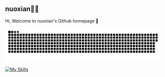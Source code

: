 ## nuoxian👨‍💻
Hi, Welcome to nuoxian's Github homepage 👋

![](https://raw.githubusercontent.com/nuoxi4n/nuoxi4n/main/assets/github-contribution-grid-snake.svg)

[![My Skills](https://skillicons.dev/icons?perline=15&i=apple,bootstrap,cloudflare,css,discord,docker,git,github,gmail,gradle,html,idea,java,js,jquery,kali,linux,md,mysql,nginx,nodejs,ps,php,powershell,pr,py,sqlite,twitter,unreal,vercel,vite,vscode,vue,windows,wordpress)](https://nuoxiana.cn)
